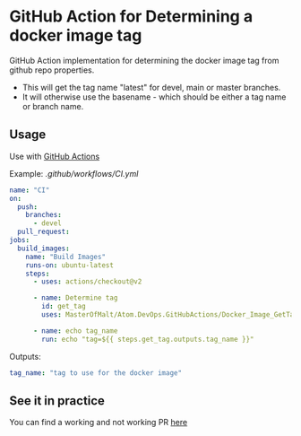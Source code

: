 # GitHub Action for Determining a docker image tag

GitHub Action implementation for determining the docker image tag from 
github repo properties.

* This will get the tag name "latest" for devel, main or master branches.
* It will otherwise use the basename - which should be either a tag name 
  or branch name.

## Usage

Use with [GitHub Actions](https://github.com/features/actions)

Example: _.github/workflows/CI.yml_

```yaml
name: "CI"
on:
  push:
    branches:
      - devel
  pull_request:
jobs:
  build_images:
    name: "Build Images"
    runs-on: ubuntu-latest
    steps:
      - uses: actions/checkout@v2

      - name: Determine tag
        id: get_tag
        uses: MasterOfMalt/Atom.DevOps.GitHubActions/Docker_Image_GetTag@v1

      - name: echo tag_name
        run: echo "tag=${{ steps.get_tag.outputs.tag_name }}"
```

Outputs:

```yaml
tag_name: "tag to use for the docker image"
```

## See it in practice

You can find a working and not working PR [here](https://github.com/MasterOfMalt/Atom.StatusDashboard/pulls)
